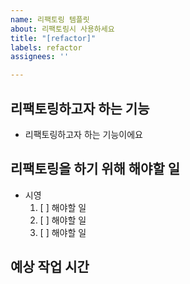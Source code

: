 ```yaml
---
name: 리팩토링 템플릿
about: 리팩토링시 사용하세요
title: "[refactor]"
labels: refactor
assignees: ''

---
```


## 리팩토링하고자 하는 기능
- 리팩토링하고자 하는 기능이에요

## 리팩토링을 하기 위해 해야할 일
- 시영
  1. [ ] 해야할 일
  2. [ ] 해야할 일
  3. [ ] 해야할 일

## 예상 작업 시간
